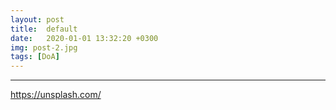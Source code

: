 ```yaml
---
layout: post
title:  default
date:   2020-01-01 13:32:20 +0300
img: post-2.jpg
tags: [DoA]
---
```




---

https://unsplash.com/
